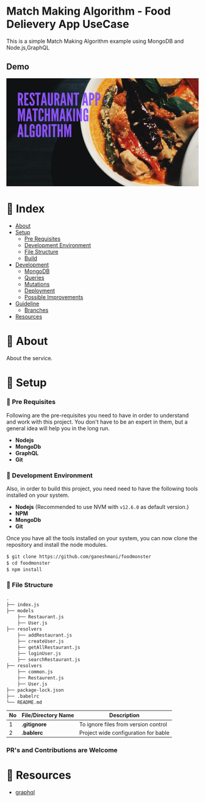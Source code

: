 
# Match Making Algorithm - Food Delievery App UseCase

This is a simple Match Making Algorithm example using MongoDB and Node.js,GraphQL

## Demo
[![IMAGE ALT TEXT HERE](https://github.com/ganeshmani/foodmonster/blob/master/RESTAURANT%20APP%20-%20MATCHMAKING%20ALGORITHM.png)](https://youtu.be/uunUJx0ab98)

# :ledger: Index

- [About](#beginner-about)
- [Setup](#nut_and_bolt-setup)
  - [Pre Requisites](#notebook-pre-requisites)
  - [Development Environment](#milky_way-development-environment)
  - [File Structure](#file_folder-file-structure)
  - [Build](#wrench-build)
- [Development](#hammer-development)
  - [MongoDB](#floppy_disk-mongodb)
  - [Queries](#mag_right-queries)
  - [Mutations](#mag-mutations)
  - [Deployment](#rocket-deployment)
  - [Possible Improvements](#chart_with_upwards_trend-possible-improvements)
- [Guideline](#exclamation-guideline)
  - [Branches](#cactus-branches)
- [Resources](#page_facing_up-resources)

# :beginner: About

About the service.

# :nut_and_bolt: Setup

### :notebook: Pre Requisites

Following are the pre-requisites you need to have in order to understand and work with this project. You don't have to be an expert in them, but a general idea will help you in the long run.

-   **Nodejs**
-   **MongoDb**
-   **GraphQL**
-   **Git**

### :milky_way: Development Environment

Also, in order to build this project, you need need to have the following tools installed on your system.

-   **Nodejs** (Recommended to use NVM with `v12.6.0` as default version.) 
-   **NPM**
-   **MongoDb**
-   **Git**

Once you have all the tools installed on your system, you can now clone the repository
and install the node modules.

``` bash
$ git clone https://github.com/ganeshmani/foodmonster
$ cd foodmonster
$ npm install
```

### :file_folder: File Structure

```
.
├── index.js
├── models
    ├── Restaurant.js
    ├── User.js
├── resolvers
    ├── addRestaurant.js
    ├── createUser.js
    ├── getAllRestaurant.js
    ├── loginUser.js
    ├── searchRestaurant.js
├── resolvers   
    ├── common.js
    ├── Restaurent.js
    ├── User.js
├── package-lock.json
├── .babelrc   
└── README.md

```

 **No** | **File/Directory Name** | **Description**
----|---------------------|------------
 1  | **.gitignore** | To ignore files from version control
 2  | **.bablerc** | Project wide configuration for bable


### PR's and Contributions are Welcome

# :page_facing_up: Resources

- [graphql](https://cloudnweb.dev/2019/06/graphql-with-apollo-server-and-express-graphql-series-part-1/)